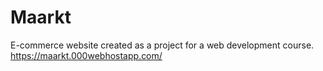 # Maarkt
E-commerce website created as a project for a web development course.  
https://maarkt.000webhostapp.com/
